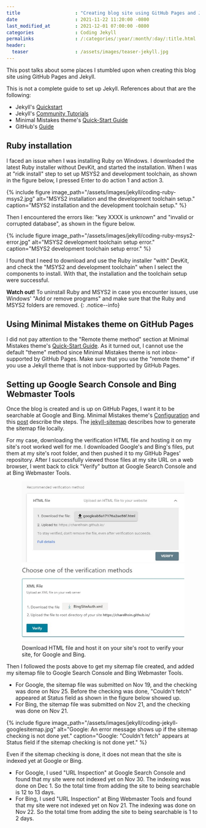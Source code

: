 ```yaml
---
title                    : "Creating blog site using GitHub Pages and Jekyll."
date                     : 2021-11-22 11:20:00 -0800
last_modified_at         : 2021-12-01 07:00:00 -0800
categories               : Coding Jekyll
permalinks               : /:categories/:year/:month/:day/:title.html
header:
  teaser                 : /assets/images/teaser-jekyll.jpg
---
```


This post talks about some places I stumbled upon when creating this blog site using GitHub Pages and Jekyll.

This is not a complete guide to set up Jekyll. References about that are the following:
- Jekyll's [Quickstart](https://jekyllrb.com/docs/)
- Jekyll's [Community Tutorials](https://jekyllrb.com/tutorials/home/)
- Minimal Mistakes theme's [Quick-Start Guide](https://mmistakes.github.io/minimal-mistakes/docs/quick-start-guide/)
- GitHub's [Guide](https://docs.github.com/en/pages/setting-up-a-github-pages-site-with-jekyll)

## Ruby installation

I faced an issue when I was installing Ruby on Windows. I downloaded the latest Ruby installer without DevKit, and started the installation. When I was at "ridk install" step to set up MSYS2 and development toolchain, as shown in the figure below, I pressed Enter to do action 1 and action 3.

{% include figure image_path="/assets/images/jekyll/coding-ruby-msys2.jpg" alt="MSYS2 installation and the development toolchain setup." caption="MSYS2 installation and the development toolchain setup." %}

Then I encountered the errors like: "key XXXX is unknown" and "invalid or corrupted database", as shown in the figure below.

{% include figure image_path="/assets/images/jekyll/coding-ruby-msys2-error.jpg" alt="MSYS2 development toolchain setup error." caption="MSYS2 development toolchain setup error." %}

I found that I need to download and use the Ruby installer "with" DevKit, and check the "MSYS2 and development toolchain" when I select the components to install. With that, the installation and the toolchain setup were successful.

**Watch out!** To uninstall Ruby and MSYS2 in case you encounter issues, use Windows' "Add or remove programs" and make sure that the Ruby and MSYS2 folders are removed.
{: .notice--info}

## Using Minimal Mistakes theme on GitHub Pages

I did not pay attention to the "Remote theme method" section at Minimal Mistakes theme's [Quick-Start Guide](https://mmistakes.github.io/minimal-mistakes/docs/quick-start-guide/). As it turned out, I cannot use the default "theme" method since Minimal Mistakes theme is not inbox-supported by GitHub Pages. Make sure that you use the "remote theme" if you use a Jekyll theme that is not inbox-supported by GitHub Pages.

## Setting up Google Search Console and Bing Webmaster Tools

Once the blog is created and is up on GitHub Pages, I want it to be searchable at Google and Bing. Minimal Mistakes theme's [Configuration](https://mmistakes.github.io/minimal-mistakes/docs/configuration/#google-search-console) and this [post](https://victor2code.github.io/blog/2019/07/04/jekyll-github-pages-appear-on-Google.html) describe the steps. The [jekyll-sitemap](https://github.com/jekyll/jekyll-sitemap) describes how to generate the sitemap file locally.

For my case, downloading the verification HTML file and hosting it on my site's root worked well for me. I downloaded Google's and Bing's files, put them at my site's root folder, and then pushed it to my GitHub Pages' repository. After I successfully viewed those files at my site URL on a web browser, I went back to click "Verify" button at Google Search Console and at Bing Webmaster Tools.

<figure class="half">
	<img src="/assets/images/jekyll/coding-jekyll-googleverification.jpg">
	<img src="/assets/images/jekyll/coding-jekyll-bingverification.jpg">
	<figcaption>Download HTML file and host it on your site's root to verify your site, for Google and Bing.</figcaption>
</figure>

Then I followed the posts above to get my sitemap file created, and added my sitemap file to Google Search Console and Bing Webmaster Tools. 
- For Google, the sitemap file was submitted on Nov 19, and the checking was done on Nov 25. Before the checking was done, "Couldn't fetch" appeared at Status field as shown in the figure below showed up.
- For Bing, the sitemap file was submitted on Nov 21, and the checking was done on Nov 21.

{% include figure image_path="/assets/images/jekyll/coding-jekyll-googlesitemap.jpg" alt="Google: An error message shows up if the sitemap checking is not done yet." caption="Google: \"Couldn't fetch\" appears at Status field if the sitemap checking is not done yet." %}

Even if the sitemap checking is done, it does not mean that the site is indexed yet at Google or Bing.
- For Google, I used "URL Inspection" at Google Search Console and found that my site were not indexed yet on Nov 30. The indexing was done on Dec 1. So the total time from adding the site to being searchable is 12 to 13 days.
- For Bing, I used "URL Inspection" at Bing Webmaster Tools and found that my site were not indexed yet on Nov 21. The indexing was done on Nov 22. So the total time from adding the site to being searchable is 1 to 2 days.





